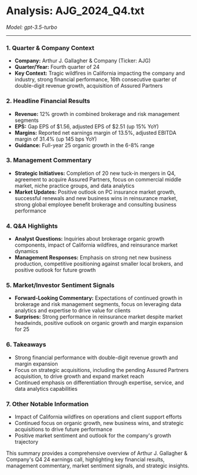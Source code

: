 # Analysis: AJG_2024_Q4.txt

*Model: gpt-3.5-turbo*

---

### 1. Quarter & Company Context
- **Company:** Arthur J. Gallagher & Company (Ticker: AJG)
- **Quarter/Year:** Fourth quarter of 24
- **Key Context:** Tragic wildfires in California impacting the company and industry, strong financial performance, 16th consecutive quarter of double-digit revenue growth, acquisition of Assured Partners

### 2. Headline Financial Results
- **Revenue:** 12% growth in combined brokerage and risk management segments
- **EPS:** Gap EPS of $1.56, adjusted EPS of $2.51 (up 15% YoY)
- **Margins:** Reported net earnings margin of 13.5%, adjusted EBITDA margin of 31.4% (up 145 bps YoY)
- **Guidance:** Full-year 25 organic growth in the 6-8% range

### 3. Management Commentary
- **Strategic Initiatives:** Completion of 20 new tuck-in mergers in Q4, agreement to acquire Assured Partners, focus on commercial middle market, niche practice groups, and data analytics
- **Market Updates:** Positive outlook on PC insurance market growth, successful renewals and new business wins in reinsurance market, strong global employee benefit brokerage and consulting business performance

### 4. Q&A Highlights
- **Analyst Questions:** Inquiries about brokerage organic growth components, impact of California wildfires, and reinsurance market dynamics
- **Management Responses:** Emphasis on strong net new business production, competitive positioning against smaller local brokers, and positive outlook for future growth

### 5. Market/Investor Sentiment Signals
- **Forward-Looking Commentary:** Expectations of continued growth in brokerage and risk management segments, focus on leveraging data analytics and expertise to drive value for clients
- **Surprises:** Strong performance in reinsurance market despite market headwinds, positive outlook on organic growth and margin expansion for 25

### 6. Takeaways
- Strong financial performance with double-digit revenue growth and margin expansion
- Focus on strategic acquisitions, including the pending Assured Partners acquisition, to drive growth and expand market reach
- Continued emphasis on differentiation through expertise, service, and data analytics capabilities

### 7. Other Notable Information
- Impact of California wildfires on operations and client support efforts
- Continued focus on organic growth, new business wins, and strategic acquisitions to drive future performance
- Positive market sentiment and outlook for the company's growth trajectory

This summary provides a comprehensive overview of Arthur J. Gallagher & Company's Q4 24 earnings call, highlighting key financial results, management commentary, market sentiment signals, and strategic insights.